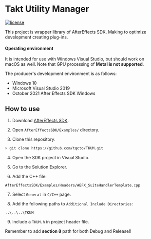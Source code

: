 # Takt Utility Manager

[![license](https://img.shields.io/badge/license-MIT-yellow)](https://github.com/tqcto/TKUM/blob/master/LICENSE)

This project is wrapper library of AfterEffects SDK.
Making to optimize development creating plug-ins.

#### Operating environment

It is intended for use with Windows Visual Studio, but should work on macOS as well.
Note that GPU processing of **Metal is not supported**.

The producer's development environment is as follows:

- Windows 10
- Microsoft Visual Studio 2019
- October 2021 After Effects SDK Windows

## How to use

1. Download [AfterEffects SDK](https://adobe.io/after-effects/).

2. Open `AfterEffectsSDK/Examples/` directory.

3. Clone this repository:

```bash
> git clone https://github.com/tqcto/TKUM.git
```

4. Open the SDK project in Visual Studio.

5. Go to the Solution Explorer.

6. Add the C++ file:

```
AfterEffectsSDK/Examples/Headers/AEFX_SuiteHandlerTemplate.cpp
```

7. Select `General` in `C/C++` page.

8. Add the following paths to `Additional Include Directories`:

```
..\..\..\TKUM
```

9. Include a `TKUM.h` in project header file.

Remember to add **section 8** path for both Debug and Release!!

